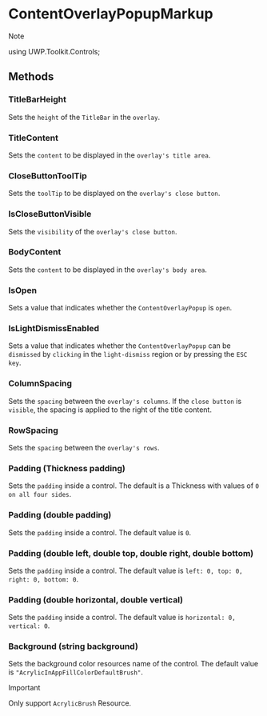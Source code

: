 # ContentOverlayPopupMarkup

> [!NOTE]
> using UWP.Toolkit.Controls;

## Methods

### TitleBarHeight
Sets the `height` of the `TitleBar` in the `overlay`.

### TitleContent
Sets the `content` to be displayed in the `overlay's title area`.

### CloseButtonToolTip
Sets the `toolTip` to be displayed on the `overlay's close button`.

### IsCloseButtonVisible
Sets the `visibility` of the `overlay's close button`.

### BodyContent
Sets the `content` to be displayed in the `overlay's body area`.

### IsOpen
Sets a value that indicates whether the `ContentOverlayPopup` is `open`.

### IsLightDismissEnabled
Sets a value that indicates whether the `ContentOverlayPopup` can be `dismissed` by `clicking` in the `light-dismiss` region or by pressing the `ESC key`.

### ColumnSpacing
Sets the `spacing` between the `overlay's columns`. If the `close button` is `visible`, the spacing is applied to the right of the title content.

### RowSpacing
Sets the `spacing` between the `overlay's rows`.

### Padding (Thickness padding)
Sets the `padding` inside a control. The default is a Thickness with values of `0 on all four sides`.

### Padding (double padding)
Sets the `padding` inside a control. The default value is `0`.

### Padding (double left, double top, double right, double bottom)
Sets the `padding` inside a control. The default value is `left: 0, top: 0, right: 0, bottom: 0`.

### Padding (double horizontal, double vertical)
Sets the `padding` inside a control. The default value is `horizontal: 0, vertical: 0`.

### Background (string background)
Sets the background color resources name of the control. The default value is `"AcrylicInAppFillColorDefaultBrush"`.
> [!IMPORTANT]
> Only support `AcrylicBrush` Resource. 



